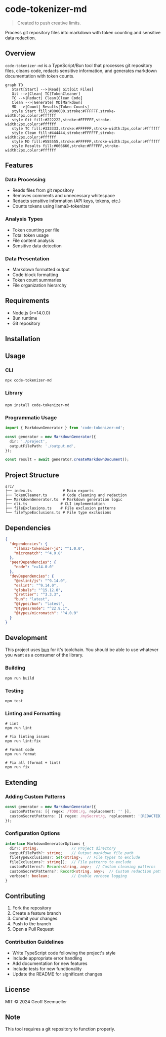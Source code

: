 # code-tokenizer-md

> Created to push creative limits.

Process git repository files into markdown with token counting and sensitive data redaction.

## Overview

`code-tokenizer-md` is a TypeScript/Bun tool that processes git repository files, cleans code, redacts sensitive information, and generates markdown documentation with token counts.

```mermaid
graph TD
   Start[Start] -->|Read| Git[Git Files]
   Git -->|Clean| TC[TokenCleaner]
   TC -->|Redact| Clean[Clean Code]
   Clean -->|Generate| MD[Markdown]
   MD -->|Count| Results[Token Counts]
   style Start fill:#000000,stroke:#FFFFFF,stroke-width:4px,color:#ffffff
   style Git fill:#222222,stroke:#FFFFFF,stroke-width:2px,color:#ffffff
   style TC fill:#333333,stroke:#FFFFFF,stroke-width:2px,color:#ffffff
   style Clean fill:#444444,stroke:#FFFFFF,stroke-width:2px,color:#ffffff
   style MD fill:#555555,stroke:#FFFFFF,stroke-width:2px,color:#ffffff
   style Results fill:#666666,stroke:#FFFFFF,stroke-width:2px,color:#ffffff
```

## Features

### Data Processing

- Reads files from git repository
- Removes comments and unnecessary whitespace
- Redacts sensitive information (API keys, tokens, etc.)
- Counts tokens using llama3-tokenizer

### Analysis Types

- Token counting per file
- Total token usage
- File content analysis
- Sensitive data detection

### Data Presentation

- Markdown formatted output
- Code block formatting
- Token count summaries
- File organization hierarchy

## Requirements

- Node.js (>=14.0.0)
- Bun runtime
- Git repository

## Installation



## Usage

### CLI

```shell
npx code-tokenizer-md
```

### Library
### 
```shell
npm install code-tokenizer-md
```


### Programmatic Usage

```typescript
import { MarkdownGenerator } from 'code-tokenizer-md';

const generator = new MarkdownGenerator({
  dir: './project',
  outputFilePath: './output.md',
});

const result = await generator.createMarkdownDocument();
```

## Project Structure

```
src/
├── index.ts              # Main exports
├── TokenCleaner.ts       # Code cleaning and redaction
├── MarkdownGenerator.ts  # Markdown generation logic
├── cli.ts               # CLI implementation
├── fileExclusions.ts    # File exclusion patterns
└── fileTypeExclusions.ts # File type exclusions
```

## Dependencies

```json
{
  "dependencies": {
    "llama3-tokenizer-js": "^1.0.0",
    "micromatch": "^4.0.8"
  },
  "peerDependencies": {
    "node": ">=14.0.0"
  },
  "devDependencies": {
    "@eslint/js": "^9.14.0",
    "eslint": "^9.14.0",
    "globals": "^15.12.0",
    "prettier": "^3.3.3",
    "bun": "latest",
    "@types/bun": "latest",
    "@types/node": "^22.9.1",
    "@types/micromatch": "^4.0.9"
  }
}
```

## Development

This project uses [bun](https://github.com/oven-sh/bun) for it's toolchain. You should be able to use whatever you want as a consumer of the library. 

### Building
```shell
npm run build
```

### Testing

```shell
npm test
```

### Linting and Formatting

```shell
# Lint
npm run lint

# Fix linting issues
npm run lint:fix

# Format code
npm run format

# Fix all (format + lint)
npm run fix
```

## Extending

### Adding Custom Patterns

```typescript
const generator = new MarkdownGenerator({
  customPatterns: [{ regex: /TODO:/g, replacement: '' }],
  customSecretPatterns: [{ regex: /mySecret/g, replacement: '[REDACTED]' }],
});
```

### Configuration Options

```typescript
interface MarkdownGeneratorOptions {
  dir?: string;               // Project directory
  outputFilePath?: string;    // Output markdown file path
  fileTypeExclusions?: Set<string>;  // File types to exclude
  fileExclusions?: string[];  // File patterns to exclude
  customPatterns?: Record<string, any>;  // Custom cleaning patterns
  customSecretPatterns?: Record<string, any>;  // Custom redaction patterns
  verbose?: boolean;          // Enable verbose logging
}
```

## Contributing

1. Fork the repository
2. Create a feature branch
3. Commit your changes
4. Push to the branch
5. Open a Pull Request

### Contribution Guidelines

- Write TypeScript code following the project's style
- Include appropriate error handling
- Add documentation for new features
- Include tests for new functionality
- Update the README for significant changes

## License

MIT © 2024 Geoff Seemueller

## Note

This tool requires a git repository to function properly.